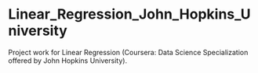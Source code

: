 # Linear_Regression_John_Hopkins_University

Project work for Linear Regression (Coursera: Data Science Specialization offered by John Hopkins University).
